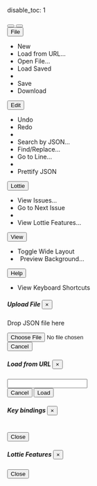 disable_toc: 1

<script src="../../scripts/editor.bundle.js"></script>
<script src="../../scripts/json_editor.js"></script>
<script src="../../scripts/lottie_explain.js"></script>
<link rel="stylesheet" href="../../style/editor.css" />

<div class="alert alert-danger" role="alert" style="display: none" id="error_alert"></div>
<div class="alert alert-primary" role="alert" style="display: none" id="loading_alert">
    <div class="spinner-border" role="status"></div>
    Loading...
</div>

<div id="editor_area">
    <div class="player-wrapper">
        <div class="alpha_checkered" id="lottie_target"></div>
        <div class="playback-controls">
            <button onclick="toggle_playback(this)" class="btn btn-primary btn-sm" title="Pause">
                <i class="fa-solid fa-pause"></i>
            </button>
            <button onclick="toggle_playback_controls()" class="btn btn-secondary btn-sm" title="Toggle Playback Controls">
                <i class="fa-solid fa-sliders"></i>
            </button>
            <input type="range" class="form-control" id="frame_slider" oninput="update_frame(this.value)" style="display: none"/>
            <input type="number" id="frame_edit" oninput="update_frame(this.value)" style="display: none"/>
        </div>
    </div>
    <div class="editor-side">
        <div class="action-menu">
            <div class="dropdown">
                <button class="btn btn-secondary btn-sm dropdown-toggle" type="button" id="btn_menu_file" data-toggle="dropdown" aria-haspopup="true" aria-expanded="false">
                    File
                </button>
                <ul class="dropdown-menu" aria-labelledby="btn_menu_file">
                    <li><a class="dropdown-item" onclick="action_new()"><i class="fa-solid fa-file"></i> New</a></li>
                    <li><a class="dropdown-item" data-toggle="modal" data-target="#modal_url">
                        <i class="fa-solid fa-arrow-up-right-from-square"></i> Load from URL...
                    </a></li>
                    <li><a class="dropdown-item" data-toggle="modal" data-target="#modal_file">
                        <i class="fa-solid fa-folder-open"></i>
                        Open File...
                    </a></li>
                    <li><a class="dropdown-item" onclick="action_load()">
                        <i class="fa-solid fa-cloud-arrow-down"></i>
                        Load Saved
                    </a></li>
                    <li class="dropdown-divider"></li>
                    <li><a class="dropdown-item" onclick="action_save()"><i class="fa-solid fa-floppy-disk"></i> Save</a></li>
                    <li><a class="dropdown-item" onclick="action_download()"><i class="fa-solid fa-download"></i> Download</a></li>
                </ul>
            </div>
            <div class="dropdown">
                <button class="btn btn-secondary btn-sm dropdown-toggle" type="button" id="btn_menu_edit" data-toggle="dropdown" aria-haspopup="true" aria-expanded="false">
                    Edit
                </button>
                <ul class="dropdown-menu" aria-labelledby="btn_menu_edit">
                    <li><a class="dropdown-item" onclick="editor.undo()"><i class="fa-solid fa-rotate-left"></i> Undo</a></li>
                    <li><a class="dropdown-item" onclick="editor.redo()"><i class="fa-solid fa-rotate-right"></i> Redo</a></li>
                    <li class="dropdown-divider"></li>
                    <li><a class="dropdown-item" onclick="search_by_json_cmd(editor.view)">
                        <i class="fa-solid fa-magnifying-glass"></i>
                        Search by JSON...
                    </a></li>
                    <li><a class="dropdown-item" onclick="CodeMirrorWrapper.openSearchPanel(editor.view)">
                        <i class="fa-solid fa-magnifying-glass"></i>
                        Find/Replace...
                    </a></li>
                    <li><a class="dropdown-item" onclick="CodeMirrorWrapper.gotoLine(editor.view)">
                        <i class="fa-solid fa-arrow-down-short-wide"></i>
                        Go to Line...
                    </a></li>
                    <li class="dropdown-divider"></li>
                    <li><a class="dropdown-item" onclick="pretty()"><i class="fa-solid fa-indent"></i> Prettify JSON</a></li>
                </ul>
            </div>
            <div class="dropdown">
                <button class="btn btn-secondary btn-sm dropdown-toggle" type="button" id="btn_menu_lottie" data-toggle="dropdown" aria-haspopup="true" aria-expanded="false">
                    Lottie
                </button>
                <ul class="dropdown-menu" aria-labelledby="btn_menu_lottie">
                    <li><a class="dropdown-item" onclick="CodeMirrorWrapper.openLintPanel(editor.view)">
                        <i class="fa-solid fa-triangle-exclamation"></i>
                        View Issues...
                    </a></li>
                    <li><a class="dropdown-item" onclick="CodeMirrorWrapper.nextDiagnostic(editor.view)">
                        <i class="fa-solid fa-arrow-right-to-bracket"></i>
                        Go to Next Issue
                    </a></li>
                    <li class="dropdown-divider"></li>
                    <li><a class="dropdown-item" data-toggle="modal" data-target="#modal_features" onclick="refresh_features()">
                        <i class="fa-solid fa-list-check"></i>
                        View Lottie Features...
                    </a></li>
                </ul>
            </div>
            <div class="dropdown">
                <button class="btn btn-secondary btn-sm dropdown-toggle" type="button" id="btn_menu_view" data-toggle="dropdown" aria-haspopup="true" aria-expanded="false">
                    View
                </button>
                <ul class="dropdown-menu" aria-labelledby="btn_menu_view">
                    <li><a class="dropdown-item" onclick="document.body.classList.toggle('wide')">
                        <i class="fa-solid fa-arrows-left-right"></i> Toggle Wide Layout
                    </a></li>
                    <li>
                        <a class="dropdown-item" onclick="document.getElementById('background_color_input').click()">
                            <i class="fa-solid fa-palette"></i>
                            <input
                                id="background_color_input"
                                type="color"
                                class="dropdown-item"
                                style="margin:0;width:0;height:0;padding:0;visibility:hidden;"
                                oninput="document.getElementById('lottie_target').style.background = this.value;"
                                />
                            Preview Background...
                        </a>
                    </li>
                </ul>
            </div>
            <div class="dropdown">
                <button class="btn btn-secondary btn-sm dropdown-toggle" type="button" id="btn_menu_help" data-toggle="dropdown" aria-haspopup="true" aria-expanded="false">
                    Help
                </button>
                <ul class="dropdown-menu" aria-labelledby="btn_menu_help">
                    <li><a class="dropdown-item" data-toggle="modal" data-target="#modal_key_bindings">
                        <i class="fa-solid fa-keyboard"></i> View Keyboard Shortcuts
                    </a></li>
                </ul>
            </div>
        </div>
        <div id="editor_parent">
            <div id="info_box">
                <div class="info_box_details"></div>
                <div class="info_box_lottie alpha_checkered"></div>
                <div class="info_box_buttons" style="display: none" data-toggle="buttons">
                    <label class="btn btn-primary btn-sm" id="btn_center_lottie" title="Show items centered in the preview">
                        <input type="radio" name="options" autocomplete="off"> Fit in View
                    </label>
                    <label class="btn btn-primary btn-sm" id="btn_reset_view" title="Show items as they appear on the file">
                        <input type="radio" name="options" autocomplete="off"> Normal View
                    </label>
                </div>
            </div>
        </div>
    </div>
</div>
<div class="modal fade" id="modal_file" tabindex="-1" role="dialog" aria-hidden="true">
    <div class="modal-dialog" role="document">
        <div class="modal-content">
            <div class="modal-header">
                <h5 class="modal-title">
                    Upload File
                    <button type="button" class="close" data-dismiss="modal" aria-label="Close" />
                        <span aria-hidden="true">&times;</span>
                    </button>
                </h5>
            </div>
            <div class="modal-body">
                <div class="drop-area" ondrop="lottie_drop_input(event);" ondragover="event.preventDefault();">
                    <p>Drop JSON file here</p>
                    <input type="file" onchange="lottie_file_input(event);" class="form-control-file" />
                </div>
            </div>
            <div class="modal-footer">
                <button type="button" class="btn btn-secondary" data-dismiss="modal" id="dismiss_file_modal">Cancel</button>
            </div>
        </div>
    </div>
</div>
<div class="modal fade" id="modal_url" tabindex="-1" role="dialog" aria-hidden="true">
    <div class="modal-dialog" role="document">
        <div class="modal-content">
            <div class="modal-header">
                <h5 class="modal-title">
                    Load from URL
                    <button type="button" class="close" data-dismiss="modal" aria-label="Close" />
                        <span aria-hidden="true">&times;</span>
                    </button>
                </h5>
            </div>
            <div class="modal-body">
                <input type="text" id="input_from_url" class="form-control" />
            </div>
            <div class="modal-footer">
                <button type="button" class="btn btn-secondary" data-dismiss="modal">Cancel</button>
                <button type="button" class="btn btn-primary" data-dismiss="modal"
                    onclick="lottie_url_input(document.getElementById('input_from_url').value)">Load</button>
            </div>
        </div>
    </div>
</div>
<div class="modal fade" id="modal_key_bindings" tabindex="-1" role="dialog" aria-hidden="true">
    <div class="modal-dialog" role="document">
        <div class="modal-content">
            <div class="modal-header">
                <h5 class="modal-title">
                    Key bindings
                    <button type="button" class="close" data-dismiss="modal" aria-label="Close" />
                        <span aria-hidden="true">&times;</span>
                    </button>
                </h5>
            </div>
            <div class="modal-body">
                <table id="key_bindings"></table>
            </div>
                <button type="button" class="btn btn-secondary" data-dismiss="modal">Close</button>
            </div>
        </div>
    </div>
</div>
<div class="modal fade" id="modal_features" tabindex="-1" role="dialog" aria-hidden="true">
    <div class="modal-dialog" role="document">
        <div class="modal-content">
            <div class="modal-header">
                <h5 class="modal-title">
                    Lottie Features
                    <button type="button" class="close" data-dismiss="modal" aria-label="Close" />
                        <span aria-hidden="true">&times;</span>
                    </button>
                </h5>
            </div>
            <div class="modal-body" id="features_container"></div>
            <div class="modal-footer">
                <button type="button" class="btn btn-secondary" data-dismiss="modal">Close</button>
            </div>
        </div>
    </div>
</div>

<script>
    function input_error(e, safe = false)
    {
        error_container.style.display = "block";
        loading_div.style.display = "none";
        clear_element(error_container);
        error_container.appendChild(document.createTextNode(safe ? e : "Could not load input!"));
        console.error(e);
    }

    function input_start()
    {
        error_container.style.display = "none";
        loading_div.style.display = "block";
    }

    function lottie_file_input(ev)
    {
        input_start();
        lottie_receive_files(ev.target.files);
    }

    function lottie_receive_files(files)
    {
        for ( var i = 0; i < files.length; i++ )
        {
            var file = files[i];
            if ( file.type.match("application/json") )
            {
                var reader = new FileReader();

                reader.onload = function(e2)
                {
                    lottie_string_input(e2.target.result, true);
                    document.getElementById("dismiss_file_modal").click();
                };

                reader.readAsText(file);
                return;
            }
        }

        input_error("Not a JSON file", true);
    }

    function lottie_drop_input(ev)
    {
        ev.preventDefault();

        if (ev.dataTransfer.items)
        {
            input_start();
            lottie_receive_files(
                Array.from(ev.dataTransfer.items)
                .filter(i => i.kind === 'file')
                .map(i => i.getAsFile())
            );
        }
    }

    function lottie_url_input(url)
    {
        input_start();
        fetch(url)
        .then(r => r.json())
        .then(set_editor_json)
        .catch(input_error);
    }

    function set_editor_json(data)
    {
        lottie_string_input(JSON.stringify(data, undefined, 4));
    }

    function on_lottie_update(lottie)
    {
        worker.update(lottie);
        lottie_player.lottie = lottie;
        frame_slider.min = frame_edit.min = lottie.ip;
        frame_slider.max = frame_edit.max = lottie.op;
        lottie_player.reload();
        frame_slider.value = frame_edit.value = Math.round(lottie_player.anim.currentFrame);
        lottie_player.anim.addEventListener("enterFrame", (ev) => {
            frame_slider.value = frame_edit.value = Math.round(lottie_player.anim.currentFrame);
        });
    }

    function update_frame(value)
    {
        value = Number(value);
        if ( value != Math.round(lottie_player.anim.currentFrame) )
            lottie_player.go_to_frame(value);
    }

    function pretty()
    {
        set_editor_json(lottie_player.lottie);
    }

    function lottie_string_input(data, auto_prettify = false)
    {
        if ( auto_prettify && data.split("\n").length < 3 )
        {
            try {
                data = JSON.parse(data);
                data = JSON.stringify(data, undefined, 4);
            } catch (e) {}
        }

        editor.set_content(data);
        error_container.style.display = "none";
        loading_div.style.display = "none";
    }

    function inspect_tree(node)
    {
        let children = [];
        let name = node.name;

        if ( node.firstChild() )
        {
            while ( true )
            {
                children.push(inspect_tree(node));
                if ( !node.nextSibling() )
                    break;
            }
            node.parent()
        }

        return { [name]: children };
    }

    function action_save()
    {
        localStorage.setItem("editor_lottie", JSON.stringify(lottie_player.lottie));
    }

    function action_load()
    {
        set_editor_json(JSON.parse(localStorage.getItem("editor_lottie")));
    }

    function action_new()
    {
        set_editor_json({
            "v": "5.5.2",
            "fr": 60,
            "ip": 0,
            "op": 60,
            "w": 512,
            "h": 512,
            "ddd": 0,
            "assets": [],
            "fonts": {
                "list": []
            },
            "layers": []
        });
    }

    function action_download()
    {
        download_json(lottie_player.lottie, "lottie.json");
    }

    function toggle_playback(button)
    {
        if ( lottie_player.autoplay )
        {
            lottie_player.pause();
            button.title = "Play";
            button.firstElementChild.setAttribute("class", "fa-solid fa-play");
        }
        else
        {
            lottie_player.play();
            button.title = "Pause";
            button.firstElementChild.setAttribute("class", "fa-solid fa-pause");
        }
    }

    function toggle_playback_controls()
    {
        if ( frame_slider.style.display == "none" )
        {
            frame_slider.style.display = "block";
            frame_edit.style.display = "block";
        }
        else
        {
            frame_slider.style.display = "none";
            frame_edit.style.display = "none";
        }
    }

    function refresh_features()
    {
        let parent = document.getElementById("features_container");
        clear_element(parent);

        let features = get_features(editor.completions.validation_result);
        let has_something = false;

        for ( let what of ["Layers", "Shapes"] )
        {
            let attr = what.toLowerCase();

            if ( features[attr].length )
            {
                has_something = true;
                parent.appendChild(document.createElement("h6")).appendChild(document.createTextNode(what));
                let list = parent.appendChild(document.createElement("ul"));
                for ( let lay of features[attr] )
                {
                    let li = list.appendChild(document.createElement("li"));
                    for ( link of get_validation_links(lay, editor.schema) )
                    {
                        li.appendChild(link.to_element());
                        li.appendChild(document.createTextNode(" "));
                    }
                }
            }
        }

        if ( features.features.size )
        {
            has_something = true;
            parent.appendChild(document.createElement("h6")).appendChild(document.createTextNode("Features"));
            let list = parent.appendChild(document.createElement("ul"));
            for ( let feature of features.features )
            {
                let link = list.appendChild(document.createElement("li")).appendChild(document.createElement("a"));
                link.setAttribute("href", "https://canilottie.com/" + feature);
                link.appendChild(document.createTextNode(
                    feature.split("-").map(f => f[0].toUpperCase() + f.slice(1)).join(" ")
                ));
            }
        }

        if ( !has_something )
        {
            parent.appendChild(document.createElement("p")).appendChild(document.createTextNode("None Found"));
        }

    }

    let expr_variables = ["$bm_rt", "time", "value", "thisProperty", "thisComp", "thisLayer"];
    let expr_funcs = ["comp", "posterizeTime", "timeToFrames", "framesToTime", "rgbToHsl", "hslToRgb",
        "createPath", "add", "sub", "mul", "div", "mod", "clamp", "normalize", "length", "lookAt",
        "seedRandom", "random", "linear", "ease", "easeIn", "easeOut",
        "degreesToRadians", "radiansToDegrees", "$bm_sum", "sum", "$bm_sub", "$bm_div"
    ];

    let frame_slider = document.getElementById("frame_slider");
    let frame_edit = document.getElementById("frame_edit");

    let editor = new LottieJsonEditor(
        document.getElementById("editor_parent"),
        document.getElementById("info_box"),
        on_lottie_update
    );

    const search_by_json_cmd = search_by_json_factory();

    let worker = new LottieJsonWorker();
    worker.on("schema_loaded", (data) => {
        editor.set_schema(Object.assign(new SchemaData(), data.schema));
        editor.expression_completions.load_completions(data.expressions)
        if ( lottie_player.lottie )
            worker.update(lottie_player.lottie);
    });
    worker.on("result", data => editor.end_load(data.result));

    document.body.addEventListener("click", e => {
        if (
            !e.target.closest(".info_box_trigger") &&
            !editor.info_box.element.contains(e.target)
        )
        {
            editor.hide_info_box_tooltip();
        }
    });

    var lottie_player = new LottiePlayer("lottie_target", undefined);

    let error_container = document.getElementById("error_alert");
    let loading_div = document.getElementById("loading_alert");

    var data = playground_get_data();
    if ( data )
    {
        if ( data[0] == "{" )
            lottie_string_input(data, true);
        else
            lottie_url_input(data);
    }
    else if (window.location.search != '' )
    {
        let url = (new URL(window.location)).searchParams.get("url");
        if ( url )
            lottie_url_input(url);
    }
    else
    {
        action_new();
    }

    let key_bindings_parent = document.getElementById("key_bindings");
    let platform = "linux";
    let mod = "Ctrl";
    if ( navigator.platform.indexOf("Mac") != -1 )
    {
        platform = "mac";
        mode = "Cmd";
    }
    else if ( navigator.platform.indexOf("Win") != -1 )
    {
        platform = "win";
    }

    for ( arr of editor.view.state.field(CodeMirrorWrapper.keymap) )
    {
        for ( key of arr )
        {
            let seq = key[platform] ?? key.key;
            if ( seq && key.run.name )
            {
                let row = key_bindings.appendChild(document.createElement("tr"));
                row.appendChild(document.createElement("th"))
                .appendChild(document.createTextNode(seq.replace("Mod", mod)));

                let cmd = key.run.name.replace(/[A-Z]/g, l => " " + l)
                .replace(/^[a-z]/, l => l.toUpperCase());
                row.appendChild(document.createElement("td"))
                .appendChild(document.createTextNode(cmd));
            }
        }
    }
</script>
